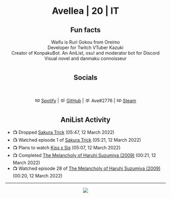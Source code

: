 <h1 align="center">
Avellea | 20 | IT
</h1>



<h2 align="center">
Fun facts
</h2>

<p align="center">
Waifu is Ruri Gokou from Oreimo<br>
Developer for Twitch VTuber Kazuki<br>
Creator of KonpakuBot. An AniList, osu! and moderator bot for Discord<br>
Visual novel and danmaku connoisseur
</p>

<h1>
<h2 align="center">Socials</h2>
<br>
<p align="center">
<img src="https://open.scdn.co/cdn/images/favicon.5cb2bd30.ico" alt="spotify logo" width="16"> <a href="https://open.spotify.com/user/2r8tkjt7qlh7uo7k06z43t63a">Spotify</a> | <img src="https://github.com/fluidicon.png" alt="github logo" width="16"> <a href="https://github.com/Avellea">GitHub</a> | <img src="https://i.imgur.com/ywxedYu.png" alt="github logo" width="16"> Ave#2776 | <img src="https://store.steampowered.com/favicon.ico" alt="spotify logo" width="16"> <a href="https://steamcommunity.com/id/Avellea/">Steam</a>
</p>
<h1>

<h2 align="center">AniList Activity</h2>

<!-- ANILIST_ACTIVITY:start -->

-   📺 Dropped [Sakura Trick](https://anilist.co/anime/20047) (05:47, 12 March 2022)
-   📺 Watched episode 1 of [Sakura Trick](https://anilist.co/anime/20047) (05:21, 12 March 2022)
-   📺 Plans to watch [Kiss x Sis](https://anilist.co/anime/5042) (05:07, 12 March 2022)
-   📺 Completed [The Melancholy of Haruhi Suzumiya (2009)](https://anilist.co/anime/4382) (00:21, 12 March 2022)
-   📺 Watched episode 28 of [The Melancholy of Haruhi Suzumiya (2009)](https://anilist.co/anime/4382) (00:20, 12 March 2022)

<!-- ANILIST_ACTIVITY:end -->


---



<p align="center">
<img src="https://i.pinimg.com/originals/5f/95/04/5f9504eb5a7d27ec7a6121b9e9aa48b3.gif">
<p>
